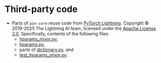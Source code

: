 # Third-party code

- Parts of `pie-core` reuse code from [PyTorch Lightning](https://github.com/Lightning-AI/pytorch-lightning).
  Copyright © 2019-2025 The Lightning AI team, licensed under the [Apache License 2.0](PYTORCH-LIGHTNING).
  Specifically, contents of the following files:
  - [hparams_mixin.py](src/pie_core/hparams_mixin.py),
  - [hparams.py](src/pie_core/utils/hparams.py),
  - parts of [dictionary.py](src/pie_core/utils/dictionary.py), and
  - [test_hparams_mixin.py](tests/test_hparams_mixin.py).
